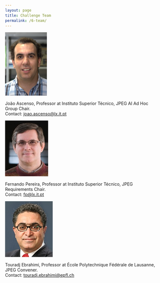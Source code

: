 ```yaml
---
layout: page
title: Challenge Team
permalink: /6-team/
---
```


![João Ascenso](/public/jascenso.png "João Ascenso")

João Ascenso, Professor at Instituto Superior Técnico, JPEG AI Ad Hoc Group Chair.<br>
Contact: <joao.ascenso@lx.it.pt>

![Fernando Pereira](/public/fpereira.png "Fernando Pereira")

Fernando Pereira, Professor at Instituto Superior Técnico, JPEG Requirements Chair.<br>
Contact: <fp@lx.it.pt>

![Touradj Ebrahimi](/public/tebrahimi.png "Touradj Ebrahimi")

Touradj Ebrahimi, Professor at École Polytechnique Fédérale de Lausanne, JPEG Convener.<br>
Contact: <touradj.ebrahimi@epfl.ch>

